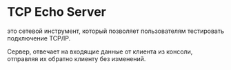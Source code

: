 # TCP Echo Server
это сетевой инструмент, который позволяет пользователям тестировать подключение TCP/IP.

Сервер, отвечает на входящие данные от клиента из консоли,
отправляя их обратно клиенту без изменений.
